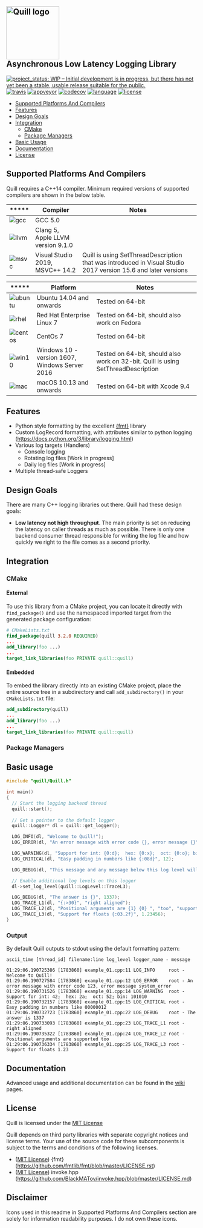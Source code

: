 <h2> <img src="https://i.postimg.cc/FssWB25k/quill-logo.png" alt="Quill logo" width="140"><br>Asynchronous Low Latency Logging Library</h2>

[![project_status: WIP – Initial development is in progress, but there has not yet been a stable, usable release suitable for the public.][badge.project_status]][project_status]
[![travis][badge.travis]][travis]
[![appveyor][badge.appveyor]][appveyor]
[![codecov][badge.codecov]][codecov]
[![language][badge.language]][language]
[![license][badge.license]][license]

[badge.project_status]: https://www.repostatus.org/badges/latest/wip.svg
[badge.travis]: https://img.shields.io/travis/odygrd/quill/master.svg?logo=travis
[badge.appveyor]: https://img.shields.io/appveyor/ci/odygrd/quill/master.svg?logo=appveyor
[badge.codecov]: https://img.shields.io/codecov/c/gh/odygrd/quill/master.svg?logo=codecov 
[badge.language]: https://img.shields.io/badge/language-C%2B%2B14-red.svg
[badge.license]: https://img.shields.io/badge/license-MIT-blue.svg

[project_status]: https://www.repostatus.org/#wip 
[travis]: https://travis-ci.org/odygrd/quill
[appveyor]: https://ci.appveyor.com/project/odygrd/quill
[codecov]: https://codecov.io/gh/odygrd/quill
[language]: https://en.wikipedia.org/wiki/C%2B%2B14
[license]: http://opensource.org/licenses/MIT

- [Supported Platforms And Compilers](#supported-platforms-and-compilers)
- [Features](#features)
- [Design Goals](#design-goals)
- [Integration](#integration)
  - [CMake](#cmake)
  - [Package Managers](#package-managers)
- [Basic Usage](#basic-usage)
- [Documentation](#documentation)
- [License](#license)

## Supported Platforms And Compilers
Quill requires a C++14 compiler. Minimum required versions of supported compilers are shown in the below table.

| *****    | Compiler                  |    Notes                               |
|----------|---------------------------|------------------------------------------|
|![gcc]    | GCC 5.0 | |
|![llvm]   | Clang 5, Apple LLVM version 9.1.0 | |      
|![msvc]   | Visual Studio 2019, MSVC++ 14.2 | Quill is using SetThreadDescription that was introduced in Visual Studio 2017 version 15.6 and later versions |

| *****    | Platform                   |   Notes                               |
|----------|----------------------------|---------------------------------------|
|![ubuntu] | Ubuntu 14.04 and onwards   | Tested on 64-bit |
|![rhel]   | Red Hat Enterprise Linux 7 | Tested on 64-bit, should also work on Fedora |
|![centos] | CentOs 7                   | Tested on 64-bit |
|![win10]  | Windows 10 - version 1607, Windows Server 2016 | Tested on 64-bit, should also work on 32-bit. Quill is using SetThreadDescription |
|![mac]    | macOS 10.13 and onwards    | Tested on 64-bit with Xcode 9.4   |

[gcc]: https://github.com/odygrd/quill/blob/master/images/gcc_logo.png?raw=true
[llvm]: https://github.com/odygrd/quill/blob/master/images/llvm_logo.png?raw=true
[msvc]: https://github.com/odygrd/quill/blob/master/images/msvc_logo.png?raw=true
[win10]: https://github.com/odygrd/quill/blob/master/images/win10_logo.png?raw=true
[mac]: https://github.com/odygrd/quill/blob/master/images/macos_logo.png?raw=true
[ubuntu]: https://github.com/odygrd/quill/blob/master/images/ubuntu-logo.png?raw=true
[rhel]: https://github.com/odygrd/quill/blob/master/images/rhel_logo.png?raw=true
[centos]: https://github.com/odygrd/quill/blob/master/images/centos_logo.png?raw=true

## Features
 * Python style formatting by the excellent [{fmt}](https://github.com/fmtlib/fmt) library
 * Custom LogRecord formatting, with attributes similar to python logging (https://docs.python.org/3/library/logging.html)
 * Various log targets (Handlers)
    * Console logging 
    * Rotating log files [Work in progress]
    * Daily log files [Work in progress]
 * Multiple thread-safe Loggers

## Design Goals
There are many C++ logging libraries out there. Quill had these design goals:

- **Low latency not high throughput**. The main priority is set on reducing the latency on caller threads as much as possible. There is only one backend consumer thread responsible for writing the log file and how quickly we right to the file comes as a second priority.

## Integration

### CMake

#### External

To use this library from a CMake project, you can locate it directly with `find_package()` and use the namespaced imported target from the generated package configuration:

```cmake
# CMakeLists.txt
find_package(quill 3.2.0 REQUIRED)
...
add_library(foo ...)
...
target_link_libraries(foo PRIVATE quill::quill)
```

#### Embedded

To embed the library directly into an existing CMake project, place the entire source tree in a subdirectory and call `add_subdirectory()` in your `CMakeLists.txt` file:

```cmake
add_subdirectory(quill)
...
add_library(foo ...)
...
target_link_libraries(foo PRIVATE quill::quill)
```

### Package Managers

## Basic usage

```c++
#include "quill/Quill.h"

int main()
{
  // Start the logging backend thread
  quill::start();
  
  // Get a pointer to the default logger
  quill::Logger* dl = quill::get_logger();

  LOG_INFO(dl, "Welcome to Quill!");
  LOG_ERROR(dl, "An error message with error code {}, error message {}", 123, "system_error");

  LOG_WARNING(dl, "Support for int: {0:d};  hex: {0:x};  oct: {0:o}; bin: {0:b}", 42);
  LOG_CRITICAL(dl, "Easy padding in numbers like {:08d}", 12);

  LOG_DEBUG(dl, "This message and any message below this log level will not be displayed..");

  // Enable additional log levels on this logger
  dl->set_log_level(quill::LogLevel::TraceL3);

  LOG_DEBUG(dl, "The answer is {}", 1337);
  LOG_TRACE_L1(dl, "{:>30}", "right aligned");
  LOG_TRACE_L2(dl, "Positional arguments are {1} {0} ", "too", "supported");
  LOG_TRACE_L3(dl, "Support for floats {:03.2f}", 1.23456);
}
```

### Output
By default Quill outputs to stdout using the default formatting pattern:

`ascii_time [thread_id] filename:line log_level logger_name - message`

```
01:29:06.190725386 [1783860] example_01.cpp:11 LOG_INFO     root - Welcome to Quill!
01:29:06.190727584 [1783860] example_01.cpp:12 LOG_ERROR    root - An error message with error code 123, error message system_error
01:29:06.190731526 [1783860] example_01.cpp:14 LOG_WARNING  root - Support for int: 42;  hex: 2a;  oct: 52; bin: 101010
01:29:06.190732157 [1783860] example_01.cpp:15 LOG_CRITICAL root - Easy padding in numbers like 00000012
01:29:06.190732723 [1783860] example_01.cpp:22 LOG_DEBUG    root - The answer is 1337
01:29:06.190733093 [1783860] example_01.cpp:23 LOG_TRACE_L1 root -                  right aligned
01:29:06.190735322 [1783860] example_01.cpp:24 LOG_TRACE_L2 root - Positional arguments are supported too 
01:29:06.190736334 [1783860] example_01.cpp:25 LOG_TRACE_L3 root - Support for floats 1.23
```

## Documentation
Advanced usage and additional documentation can be found in the [wiki](https://github.com/odygrd/quill) pages.

## License
Quill is licensed under the [MIT License](http://opensource.org/licenses/MIT)

Quill depends on third party libraries with separate copyright notices and license terms. 
Your use of the source code for these subcomponents is subject to the terms and conditions of the following licenses.

   * ([MIT License](http://opensource.org/licenses/MIT)) {fmt} (https://github.com/fmtlib/fmt/blob/master/LICENSE.rst)
   * ([MIT License](http://opensource.org/licenses/MIT)) invoke.hpp (https://github.com/BlackMATov/invoke.hpp/blob/master/LICENSE.md)

## Disclaimer
Icons used in this readme in Supported Platforms And Compilers section are solely for information readability purposes. I do not own these icons. 
